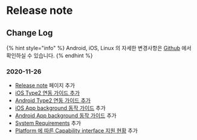 # Release note

## Change Log

{% hint style="info" %}
Android, iOS, Linux 의 자세한 변경사항은 [Github](source-code.md) 에서 확인하실 수 있습니다.
{% endhint %}

### 2020-11-26

* [Release note](release-note.md) 페이지 추가
* [iOS Type2 연동 가이드 추가](platform/ios/start.md#type2)
* [Android Type2 연동 가이드 추가](platform/android/start.md#type2)
* [iOS App background 동작 가이드](platform/ios/background.md) 추가
* [Android App background 동작 가이드](platform/android/background.md) 추가
* [System Requirements](platform/#system-requirements) 추가
* [Platform 에 따른 Capability interface 지원 현황](capability-interface/#platform) 추가

